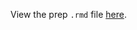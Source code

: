 View the prep `.rmd` file [here](https://github.com/OHI-Science/bhi-prep/blob/draft/prep/trash/v2019/tra_prep.rmd).

